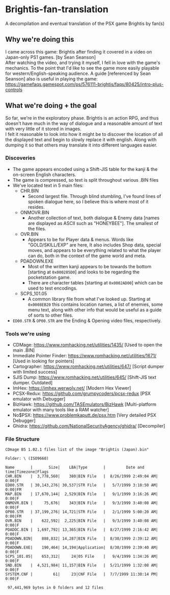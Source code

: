 # Brightis-fan-translation
A decompilation and eventual translation of the PSX game Brightis by fan(s)

## Why we're doing this
I came across this game: Brightis after finding it covered in a video on Japan-only PS1 games. [by Sean Seanson]  
After watching the video, and trying it myself, I fell in love with the game's mechanics. To the point that I'd like to see the game more easily playable for western/English-speaking audience. 
A guide [referenced by Sean Seanson] also is useful in playing the game: https://gamefaqs.gamespot.com/ps/576111-brightis/faqs/80425/intro-plus-controls

## What we're doing + the goal
So far, we're in the exploratory phase. Brightis is an action RPG, and thus doesn't have much in the way of dialogue and a reasonable amount of text with very little of it stored in images.  
I felt it reasonable to look into how it might be to discover the location of all the displayed text and begin to slowly replace it with english. Along with dumping it so that others may translate it into different languages easier.

### Discoveries
- The game appears encoded using a Shift-JIS table for the kanji & the on-screen English characters.
- The game is compressed, so text is split throughout various .BIN files
- We've located text in 5 main files:
	- CHR.BIN
	  - Second largest file. Through blind stumbling, I've found lines of spoken dialogue here, so I believe this is where most of it resides. 
  - ONMOVR.BIN
    - Another collection of text, both dialogue & Enemy data [names are displayed as ASCII such as "HONEYBEE"]. The smallest of the files.
  - OVR.BIN
    - Appears to be for Player data & menus. Words like "GOLD/SKILL/EXP" are here, It also includes Shop data, special moves, and appears to be everything related to what the player can do, both in the context of the game world and meta. 
  - PDADOWN.EXE
    - Most of the written kanji appears to be towards the bottom [starting at `0x000285D0`] and looks to be regarding the pocketstation game.
    - There are character tables [starting at `0x0002AD00`] which can be used to test encodings. 
  - SCPS_101.05
    - A common library file from what I've looked up. Starting at `0x0008EB20` this contains location names, a list of enemies, some menu text, along with other info that would be useful as a guide of sorts to other files. 
- `ED00.STR` & `OP00.STR` are the Ending & Opening video files, respectively. 

### Tools we're using 
- CDMage: https://www.romhacking.net/utilities/1435/ [Used to open the main .BIN]
- Immediate Pointer Finder: https://www.romhacking.net/utilities/1671/ [Used in looking for pointers]
- Cartographer: https://www.romhacking.net/utilities/647/ [Script dumper with limited success]
- SJIS Dump: https://www.romhacking.net/utilities/645/ [Shift-JIS text dumper. Outdated]
- ImHex: https://imhex.werwolv.net/ [Modern Hex Viewer]
- PCSX-Redux: https://github.com/grumpycoders/pcsx-redux [PSX emulator with Debugger]
- BizHawk: https://github.com/TASEmulators/BizHawk [Multi-platform emulator with many tools like a RAM watcher]
- No$PSX: https://www.problemkaputt.de/psx.htm [Very detailed PSX Debugger]
- Ghidra: https://github.com/NationalSecurityAgency/ghidra/ [Decompiler]

### File Structure 
```
CDmage B5 1.02.1 files list of the image "Brightis (Japan).bin"

Folder: \ (ISO9660)

Name       |       Size|    LBA|Type       |         Date and time|Timezone|Flags
CHR.BIN    |  3,778,560|    380|BIN File   |  8/26/1999 2:49:04 AM|    0:00|F
ED00.STR   | 30,143,276| 30,537|STR File   |   5/7/1999 3:10:50 AM|    0:00|FM
MAP.BIN    | 17,670,144|  2,529|BIN File   |   9/1/1999 3:16:26 AM|    0:00|F
ONMOVR.BIN |     75,676|    343|BIN File   |   9/3/1999 3:40:08 AM|    0:00|F
OP00.STR   | 37,199,276| 14,721|STR File   |   2/1/1999 5:00:20 AM|    0:00|FM
OVR.BIN    |    622,592|  2,225|BIN File   |   9/3/1999 3:40:08 AM|    0:00|F
PDADOC.BIN |  1,697,792| 13,365|BIN File   |  8/27/1999 2:16:42 AM|    0:00|F
PDADOWN.BIN|    888,832| 14,287|BIN File   |  8/30/1999 2:39:12 AM|    0:00|F
PDADOWN.EXE|    190,464| 14,194|Application|  8/30/1999 2:39:40 AM|    0:00|F
SCPS_101.05|    653,312|     24|05 File    |   9/4/1999 1:34:26 AM|    0:00|F
SND.BIN    |  4,521,984| 11,157|BIN File   |  5/21/1999 1:32:08 AM|    0:00|F
SYSTEM.CNF |         61|     23|CNF File   |  7/7/1999 11:30:14 PM|    0:00|F

 97,441,969 bytes in 0 folders and 12 files
 ```